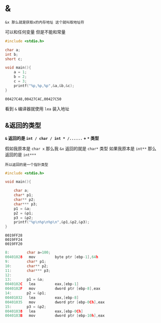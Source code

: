 # &

```
&x 那么就是获取x的内存地址 这个就叫取地址符
```

可以和任何变量 但是不能和常量

```c
#include <stdio.h>

char a;
int b;
short c;

void main(){
	a = 1;
	b = 2;
	c = 3;
	printf("%p,%p,%p",&a,&b,&c);
}
```

```
00427C48,00427C4C,00427C50
```

看到 `&` 编译器就使用 `lea` 装入地址

## &返回的类型

**`&` 返回的是 `int / char / int * /......` + `*` 类型**

假如我原本是 `char x`  那么我  `&x` 返回的就是 `char*` 类型 如果我原本是 `int**` 那么返回的是 `int***`

 `所以返回的是一个指针类型`

```c
#include <stdio.h>

void main(){

	char a;
	char* p1;
	char** p2;
	char*** p3;
	p1 = &a;
	p2 = &p1;
	p3 = &p2;
	printf("%p\n%p\n%p\n",&p1,&p2,&p3);
}
```

```
0019FF28
0019FF24
0019FF20	
```

```c
8:        char a=100;
00401028   mov         byte ptr [ebp-1],64h
9:        char* p1;
10:       char** p2;
11:       char*** p3;
12:
13:       p1 = &a;
0040102C   lea         eax,[ebp-1]
0040102F   mov         dword ptr [ebp-8],eax
14:       p2 = &p1;
00401032   lea         eax,[ebp-8]
00401035   mov         dword ptr [ebp-0Ch],eax
15:       p3 = &p2;
00401038   lea         eax,[ebp-0Ch]
0040103B   mov         dword ptr [ebp-10h],eax

```

